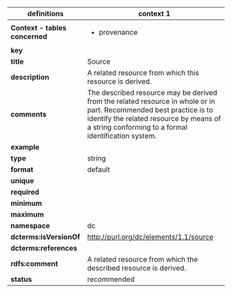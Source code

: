 

| definitions | context 1 |
|-|-|
| **Context - tables concerned** | <ul><li>provenance</li></ul> |
| **key** |  |
| **title** | Source |
| **description** | A related resource from which this resource is derived. |
| **comments** | The described resource may be derived from the related resource in whole or in part. Recommended best practice is to identify the related resource by means of a string conforming to a formal identification system. |
| **example** |  |
| **type** | string |
| **format** | default |
| **unique** |  |
| **required** |  |
| **minimum** |  |
| **maximum** |  |
| **namespace** | dc |
| **dcterms:isVersionOf** | http://purl.org/dc/elements/1.1/source |
| **dcterms:references** |  |
| **rdfs:comment** | A related resource from which the described resource is derived. |
| **status** | recommended |
